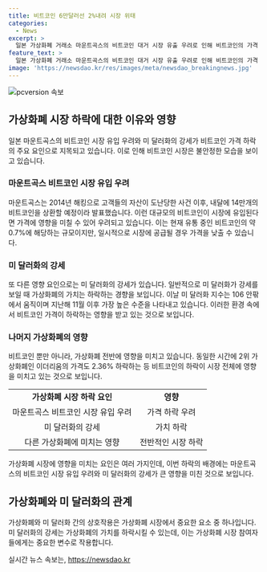 ```yaml
---
title: 비트코인 6만달러선 2%내려 시장 위태
categories:
  - News
excerpt: >
  일본 가상화폐 거래소 마운트곡스의 비트코인 대거 시장 유출 우려로 인해 비트코인의 가격 하락세를 보였다. 미 달러 강세도 가격을 낮추는 요인으로 지목되었으며, 미 상무부의 인플레 지표 둔화에도 불구하고 하락했다. 마운트곡스가 해킹으로 도난당한 비트코인 약 14만개를 상환할 예정이며, 미 달러 강세도 비트코인의 가치를 떨어뜨릴 수 있다. 같은 시간 대 두 번째로 큰 가상화폐 이더리움 또한 2.36% 하락했다.
feature_text: >
  일본 가상화폐 거래소 마운트곡스의 비트코인 대거 시장 유출 우려로 인해 비트코인의 가격 하락세를 보였다. 미 달러 강세도 가격을 낮추는 요인으로 지목되었으며, 미 상무부의 인플레 지표 둔화에도 불구하고 하락했다. 마운트곡스가 해킹으로 도난당한 비트코인 약 14만개를 상환할 예정이며, 미 달러 강세도 비트코인의 가치를 떨어뜨릴 수 있다. 같은 시간 대 두 번째로 큰 가상화폐 이더리움 또한 2.36% 하락했다.
image: 'https://newsdao.kr/res/images/meta/newsdao_breakingnews.jpg'
---
```


<p><img src="https://newsdao.kr/res/images/meta/newsdao_breakingnews.jpg" alt="pcversion 속보" /></p>

<h2 data-ke-size="size26">가상화폐 시장 하락에 대한 이유와 영향</h2>

<p data-ke-size="size16">일본 마운트곡스의 비트코인 시장 유입 우려와 미 달러화의 강세가 비트코인 가격 하락의 주요 요인으로 지목되고 있습니다. 이로 인해 비트코인 시장은 불안정한 모습을 보이고 있습니다. </p>

<h3>마운트곡스 비트코인 시장 유입 우려</h3>

<p data-ke-size="size16">마운트곡스는 2014년 해킹으로 고객들의 자산이 도난당한 사건 이후, 내달에 14만개의 비트코인을 상환할 예정이라 발표했습니다. 이런 대규모의 비트코인이 시장에 유입된다면 가격에 영향을 미칠 수 있어 우려되고 있습니다. 이는 현재 유통 중인 비트코인의 약 0.7%에 해당하는 규모이지만, 일시적으로 시장에 공급될 경우 가격을 낮출 수 있습니다.</p>

<h3>미 달러화의 강세</h3>

<p data-ke-size="size16">또 다른 영향 요인으로는 미 달러화의 강세가 있습니다. 일반적으로 미 달러화가 강세를 보일 때 가상화폐의 가치는 하락하는 경향을 보입니다. 이날 미 달러화 지수는 106 안팎에서 움직이며 지난해 11월 이후 가장 높은 수준을 나타내고 있습니다. 이러한 환경 속에서 비트코인 가격이 하락하는 영향을 받고 있는 것으로 보입니다.</p>

<h3>나머지 가상화폐의 영향</h3>

<p data-ke-size="size16">비트코인 뿐만 아니라, 가상화폐 전반에 영향을 미치고 있습니다. 동일한 시간에 2위 가상화폐인 이더리움의 가격도 2.36% 하락하는 등 비트코인의 하락이 시장 전체에 영향을 미치고 있는 것으로 보입니다.</p>

<table>
    <tr>
        <td style="text-align: center; height: 17px;"><b>가상화폐 시장 하락 요인</b></td>
        <td style="text-align: center; height: 17px;"><b>영향</b></td>
    </tr>
    <tr>
        <td style="text-align: center; height: 17px;">마운트곡스 비트코인 시장 유입 우려</td>
        <td style="text-align: center; height: 17px;">가격 하락 우려</td>
    </tr>
    <tr>
        <td style="text-align: center; height: 17px;">미 달러화의 강세</td>
        <td style="text-align: center; height: 17px;">가치 하락</td>
    </tr>
    <tr>
        <td style="text-align: center; height: 17px;">다른 가상화폐에 미치는 영향</td>
        <td style="text-align: center; height: 17px;">전반적인 시장 하락</td>
    </tr>
</table>

<p data-ke-size="size16">가상화폐 시장에 영향을 미치는 요인은 여러 가지인데, 이번 하락의 배경에는 마운트곡스의 비트코인 시장 유입 우려와 미 달러화의 강세가 큰 영향을 미친 것으로 보입니다.</p>

<h2 data-ke-size="size26">가상화폐와 미 달러화의 관계</h2>

<p data-ke-size="size16">가상화폐와 미 달러화 간의 상호작용은 가상화폐 시장에서 중요한 요소 중 하나입니다. 미 달러화의 강세는 가상화폐의 가치를 하락시킬 수 있는데, 이는 가상화폐 시장 참여자들에게는 중요한 변수로 작용합니다.</p>
실시간 뉴스 속보는, <a href="https://newsdao.kr" rel="dofollow">https://newsdao.kr</a>


